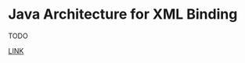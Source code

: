 # Java Architecture for XML Binding

TODO

[LINK](https://docs.oracle.com/javase/tutorial/jaxb/index.html)